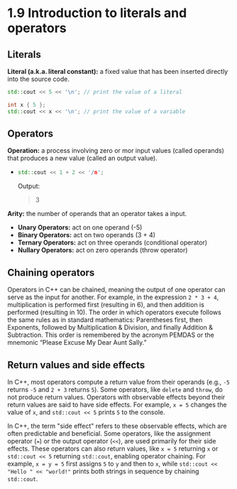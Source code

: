 # 1.9 Introduction to literals and operators

## Literals

**Literal (a.k.a. literal constant):** a fixed value that has been inserted directly into the source code.

```cpp
std::cout << 5 << '\n'; // print the value of a literal

int x { 5 };
std::cout << x << '\n'; // print the value of a variable
```

## Operators

**Operation:** a process involving zero or mor input values (called operands) that produces a new value (called an output value).
* ```cpp
  std::cout << 1 + 2 << '/n';
  ```
  Output:
  >3

**Arity:** the number of operands that an operator takes a input.
* **Unary Operators:** act on one operand (-5)
* **Binary Operators:** act on two operands (3 + 4)
* **Ternary Operators:** act on three operands (conditional operator)
* **Nullary Operators:** act on zero operands (throw operator)

## Chaining operators

Operators in C++ can be chained, meaning the output of one operator can serve as the input for another. For example, in the expression `2 * 3 + 4`, multiplication is performed first (resulting in 6), and then addition is performed (resulting in 10). The order in which operators execute follows the same rules as in standard mathematics: Parentheses first, then Exponents, followed by Multiplication & Division, and finally Addition & Subtraction. This order is remembered by the acronym PEMDAS or the mnemonic “Please Excuse My Dear Aunt Sally.”

## Return values and side effects

In C++, most operators compute a return value from their operands (e.g., `-5` returns `-5` and `2 + 3` returns `5`). Some operators, like `delete` and `throw`, do not produce return values. Operators with observable effects beyond their return values are said to have side effects. For example, `x = 5` changes the value of `x`, and `std::cout << 5` prints `5` to the console.

In C++, the term "side effect" refers to these observable effects, which are often predictable and beneficial. Some operators, like the assignment operator (`=`) or the output operator (`<<`), are used primarily for their side effects. These operators can also return values, like `x = 5` returning `x` or `std::cout << 5` returning `std::cout`, enabling operator chaining. For example, `x = y = 5` first assigns `5` to `y` and then to `x`, while `std::cout << "Hello " << "world!"` prints both strings in sequence by chaining `std::cout`.